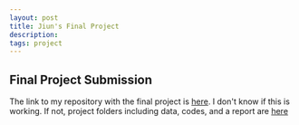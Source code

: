 ```yaml
---
layout: post
title: Jiun's Final Project
description:
tags: project
---
```

## Final Project Submission ##

The link to my repository with the final project is [here](https://github.com/jiun0201/project/releases/tag/v1.0).
I don't know if this is working. If not, project folders including data, codes, and a report are [here](https://github.com/jiun0201/project/tree/master/EDAV%26VIZ/Project/project)